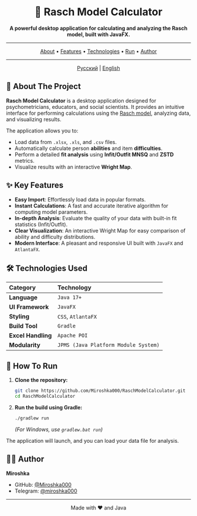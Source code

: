 <div align="center">

# 📏 Rasch Model Calculator

**A powerful desktop application for calculating and analyzing the Rasch model, built with JavaFX.**

</div>

---

<p align="center">
  <a href="#-about-the-project">About</a> •
  <a href="#-key-features">Features</a> •
  <a href="#-technologies-used">Technologies</a> •
  <a href="#-how-to-run">Run</a> •
  <a href="#-author">Author</a>
</p>

---

<div align="center">
    <a href="README.md">Русский</a> | <a href="README.en.md">English</a>
</div>

## 📖 About The Project

**Rasch Model Calculator** is a desktop application designed for psychometricians, educators, and social scientists. It provides an intuitive interface for performing calculations using the [Rasch model](https://en.wikipedia.org/wiki/Rasch_model), analyzing data, and visualizing results.

The application allows you to:
- Load data from `.xlsx`, `.xls`, and `.csv` files.
- Automatically calculate person **abilities** and item **difficulties**.
- Perform a detailed **fit analysis** using **Infit/Outfit MNSQ** and **ZSTD** metrics.
- Visualize results with an interactive **Wright Map**.

## ✨ Key Features

- **Easy Import**: Effortlessly load data in popular formats.
- **Instant Calculations**: A fast and accurate iterative algorithm for computing model parameters.
- **In-depth Analysis**: Evaluate the quality of your data with built-in fit statistics (Infit/Outfit).
- **Clear Visualization**: An interactive Wright Map for easy comparison of ability and difficulty distributions.
- **Modern Interface**: A pleasant and responsive UI built with `JavaFX` and `AtlantaFX`.

## 🛠️ Technologies Used

| Category | Technology |
| :--- | :--- |
| **Language** | `Java 17+` |
| **UI Framework** | `JavaFX` |
| **Styling** | `CSS`, `AtlantaFX` |
| **Build Tool** | `Gradle` |
| **Excel Handling**| `Apache POI` |
| **Modularity** | `JPMS (Java Platform Module System)`|

## 🚀 How To Run

1.  **Clone the repository:**
    ```bash
    git clone https://github.com/Miroshka000/RaschModelCalculator.git
    cd RaschModelCalculator
    ```
2.  **Run the build using Gradle:**
    ```bash
    ./gradlew run
    ```
    *(For Windows, use `gradlew.bat run`)*

The application will launch, and you can load your data file for analysis.

## 👨‍💻 Author

**Miroshka**

- GitHub: [@Miroshka000](https://github.com/Miroshka000)
- Telegram: [@miroshka000](https://t.me/miroshka000)

---
<div align="center">
Made with ❤️ and Java
</div> 
